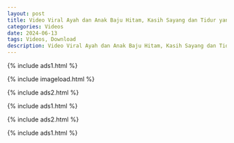```yaml
---
layout: post
title: Video Viral Ayah dan Anak Baju Hitam, Kasih Sayang dan Tidur yang Menarik Perhatian Netizen
categories: Videos
date: 2024-06-13
tags: Videos, Download
description: Video Viral Ayah dan Anak Baju Hitam, Kasih Sayang dan Tidur yang Menarik Perhatian Netizen
---
```

{% include ads1.html %}

{% include imageload.html %}

{% include ads2.html %}

{% include ads1.html %}

{% include ads2.html %}

{% include ads1.html %}


